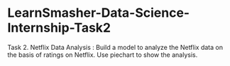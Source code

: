 # LearnSmasher-Data-Science-Internship-Task2
Task 2. Netflix Data Analysis : Build a model to analyze the Netflix data on the basis of  ratings on Netflix. Use piechart to show the analysis.
